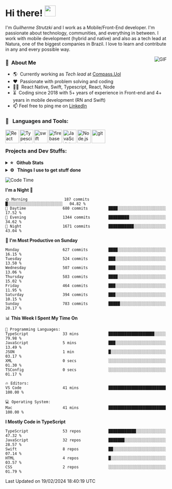 # Hi there! <img src="https://github.com/TheDudeThatCode/TheDudeThatCode/blob/master/Assets/Hi.gif" width="34px" height="34px">

I'm _Guilherme Strutzki_ and I work as a Mobile/Front-End developer. I'm passionate about technology, communities, and everything in between. I work with mobile development (hybrid and native) and also as a tech lead at Natura, one of the biggest companies in Brazil. I love to learn and contribute in any and every possible way. 

<img align="right" alt="GIF" src="https://spotify-github-profile.vercel.app/api/view?uid=22gkdonhf4okms5x5dsdjx7sy&cover_image=true&theme=default&bar_color=09ff00&bar_color_cover=false"/>

### :space_invader: &nbsp;About Me
- :earth_americas:&nbsp; Currently working as _Tech lead_ at [Compass.Uol](https://compass.uol/en/home/)
- :heart: &nbsp;Passionate with problem solving and coding
- :technologist: &nbsp;React Native, Swift, Typescript, React, Node
- :hourglass_flowing_sand: &nbsp;Coding since 2018 with 5+ years of experience in Front-end and 4+ years in mobile development (RN and Swift)
- 📫  Feel free to ping me on [LinkedIn](https://www.linkedin.com/in/guilherme-strutzki/?locale=en_US)

### 🔨 &nbsp; Languages and Tools:
<a href="https://reactjs.org/" target="_blank"> <img align="left" alt="React" height ="42px" src="https://raw.githubusercontent.com/rahul-jha98/github_readme_icons/main/language_and_tools/square/react/react.svg"></a>
<a href="https://www.typescriptlang.org/" target="_blank"><img align="left" alt="Typescirpt" height ="42px" src="https://raw.githubusercontent.com/rahul-jha98/github_readme_icons/main/language_and_tools/square/typescript/typescript.svg"></a>
<a href="https://developer.apple.com/swift/" target="_blank"> <img align="left" src="https://raw.githubusercontent.com/rahul-jha98/github_readme_icons/main/language_and_tools/square/swift/swift.svg" alt="swift" height="42px"/> </a> 
<a href="https://firebase.google.com/" target="_blank"> <img align="left" src="https://raw.githubusercontent.com/rahul-jha98/github_readme_icons/main/language_and_tools/square/firebase/firebase.svg" alt="firebase" height ="42px"/> </a>
<a href="https://developer.mozilla.org/en-US/docs/Web/JavaScript" target="_blank"> <img align="left" alt="JavaScript" height ="42px"  src="https://raw.githubusercontent.com/rahul-jha98/github_readme_icons/main/language_and_tools/square/javascript/javascript.svg"> </a>
<a href="https://nodejs.org" target="_blank"><img align="left" alt="Node.js" height ="42px" src="https://raw.githubusercontent.com/rahul-jha98/github_readme_icons/main/language_and_tools/square/node/node.svg"></a>
<a href="https://git-scm.com/" target="_blank"> <img src="https://raw.githubusercontent.com/rahul-jha98/github_readme_icons/main/language_and_tools/square/git-scm/git-scm.svg" align="left" alt="git" height='42px'/> </a> </br></br>


### Projects and Dev Stuffs:

<details>	
  <summary><b>⭐ &nbsp; Github Stats</b></summary>
  <br />
  <img src="https://github-readme-stats.vercel.app/api?username=guistrutzki&show_icons=true&theme=tokyonight"/>
</details>
 
<details>	
  <br />
  <summary><b>⚙️ &nbsp; Things I use to get stuff done</b></summary>
  	<ul>
  	    <li><b>OS:</b> macOS Big Sur 11.2</li>
	    <li><b>Laptop: </b> MacBook Pro (i7, Mid 2014)</li>
  	    <li><b>Browser: </b> Chrome</li>
	    <li><b>Terminal: </b> ZSH: Oh My Zsh</li>
	    <li><b>Code Editor:</b> VScode, XCode and Android Studio</li>
	    <li><b>To Stay Updated:</b> Twitter, Youtube and Instagram.</li>
	</ul>	
</details>

<!--START_SECTION:waka-->
![Code Time](http://img.shields.io/badge/Code%20Time-1%2C427%20hrs%2053%20mins-blue)

**I'm a Night 🦉** 

```text
🌞 Morning                187 commits         █░░░░░░░░░░░░░░░░░░░░░░░░   04.82 % 
🌆 Daytime                680 commits         ████░░░░░░░░░░░░░░░░░░░░░   17.52 % 
🌃 Evening                1344 commits        █████████░░░░░░░░░░░░░░░░   34.62 % 
🌙 Night                  1671 commits        ███████████░░░░░░░░░░░░░░   43.04 % 
```
📅 **I'm Most Productive on Sunday** 

```text
Monday                   627 commits         ████░░░░░░░░░░░░░░░░░░░░░   16.15 % 
Tuesday                  524 commits         ███░░░░░░░░░░░░░░░░░░░░░░   13.50 % 
Wednesday                507 commits         ███░░░░░░░░░░░░░░░░░░░░░░   13.06 % 
Thursday                 583 commits         ████░░░░░░░░░░░░░░░░░░░░░   15.02 % 
Friday                   464 commits         ███░░░░░░░░░░░░░░░░░░░░░░   11.95 % 
Saturday                 394 commits         ███░░░░░░░░░░░░░░░░░░░░░░   10.15 % 
Sunday                   783 commits         █████░░░░░░░░░░░░░░░░░░░░   20.17 % 
```


📊 **This Week I Spent My Time On** 

```text
💬 Programming Languages: 
TypeScript               33 mins             ████████████████████░░░░░   79.98 % 
JavaScript               5 mins              ███░░░░░░░░░░░░░░░░░░░░░░   13.49 % 
JSON                     1 min               █░░░░░░░░░░░░░░░░░░░░░░░░   03.17 % 
XML                      0 secs              ░░░░░░░░░░░░░░░░░░░░░░░░░   01.30 % 
TSConfig                 0 secs              ░░░░░░░░░░░░░░░░░░░░░░░░░   01.17 % 

🔥 Editors: 
VS Code                  41 mins             █████████████████████████   100.00 % 

💻 Operating System: 
Mac                      41 mins             █████████████████████████   100.00 % 
```

**I Mostly Code in TypeScript** 

```text
TypeScript               53 repos            ████████████░░░░░░░░░░░░░   47.32 % 
JavaScript               32 repos            ███████░░░░░░░░░░░░░░░░░░   28.57 % 
Swift                    8 repos             ██░░░░░░░░░░░░░░░░░░░░░░░   07.14 % 
HTML                     4 repos             █░░░░░░░░░░░░░░░░░░░░░░░░   03.57 % 
CSS                      2 repos             ░░░░░░░░░░░░░░░░░░░░░░░░░   01.79 % 
```




 Last Updated on 19/02/2024 18:40:19 UTC
<!--END_SECTION:waka-->
